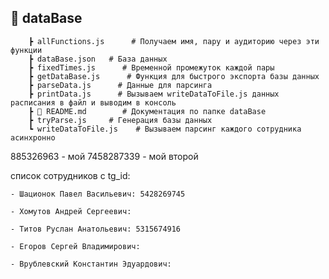 ## 📂 dataBase
```
    ┣ allFunctions.js      # Получаем имя, пару и аудиторию через эти функции
    ┣ dataBase.json   # База данных
    ┣ fixedTimes.js      # Временной промежуток каждой пары
    ┣ getDataBase.js      # Функция для быстрого экспорта базы данных
    ┣ parseData.js      # Данные для парсинга
    ┣ printData.js      # Вызываем writeDataToFile.js данных расписания в файл и выводим в консоль
    ┣ 📜 README.md        # Документация по папке dataBase
    ┣ tryParse.js     # Генерация базы данных
    ┗ writeDataToFile.js    # Вызываем парсинг каждого сотрудника асинхронно
```

885326963 - мой
7458287339 - мой второй

список сотрудников с tg_id:

    - Шационок Павел Васильевич: 5428269745

    - Хомутов Андрей Сергеевич:

    - Титов Руслан Анатольевич: 5315674916

    - Егоров Сергей Владимирович:

    - Врублевский Константин Эдуардович: 